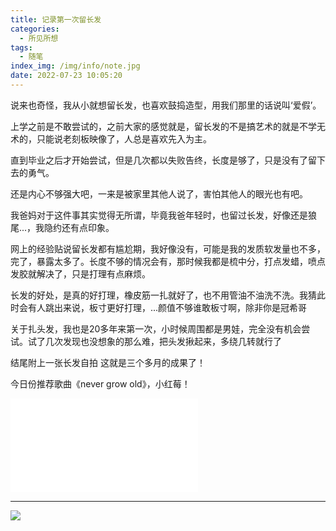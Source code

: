 ```yaml
---
title: 记录第一次留长发
categories:
  - 所见所想
tags:
  - 随笔
index_img: /img/info/note.jpg
date: 2022-07-23 10:05:20
---
```

说来也奇怪，我从小就想留长发，也喜欢鼓捣造型，用我们那里的话说叫‘爱假’。

上学之前是不敢尝试的，之前大家的感觉就是，留长发的不是搞艺术的就是不学无术的，只能说老刻板映像了，人总是喜欢先入为主。

直到毕业之后才开始尝试，但是几次都以失败告终，长度是够了，只是没有了留下去的勇气。

还是内心不够强大吧，一来是被家里其他人说了，害怕其他人的眼光也有吧。

我爸妈对于这件事其实觉得无所谓，毕竟我爸年轻时，也留过长发，好像还是狼尾...，我隐约还有点印象。

网上的经验贴说留长发都有尴尬期，我好像没有，可能是我的发质软发量也不多，完了，暴露太多了。长度不够的情况会有，那时候我都是梳中分，打点发蜡，喷点发胶就解决了，只是打理有点麻烦。

长发的好处，是真的好打理，橡皮筋一扎就好了，也不用管油不油洗不洗。我猜此时会有人跳出来说，板寸更好打理，...颜值不够谁敢板寸啊，除非你是冠希哥

关于扎头发，我也是20多年来第一次，小时候周围都是男娃，完全没有机会尝试。试了几次发现也没想象的那么难，把头发揪起来，多绕几转就行了

结尾附上一张长发自拍
这就是三个多月的成果了！

今日份推荐歌曲《never grow old》，小红莓！
<iframe src="//player.bilibili.com/player.html?aid=378500325&bvid=BV1if4y1c7tb&cid=423562169&page=1" scrolling="no" border="0" frameborder="no" framespacing="0" allowfullscreen="true"> </iframe>

---
<img src="/img/sample/b002/20220723100655.jpg">